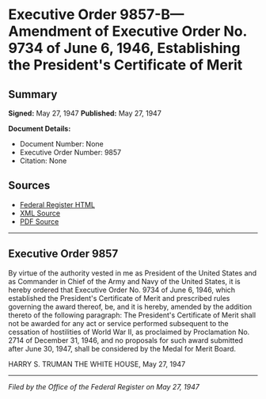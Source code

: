 # Executive Order 9857-B—Amendment of Executive Order No. 9734 of June 6, 1946, Establishing the President's Certificate of Merit

## Summary

**Signed:** May 27, 1947
**Published:** May 27, 1947

**Document Details:**
- Document Number: None
- Executive Order Number: 9857
- Citation: None

## Sources
- [Federal Register HTML](https://www.presidency.ucsb.edu/documents/executive-order-9857-b-amendment-executive-order-no-9734-june-6-1946-establishing-the)
- [XML Source](None)
- [PDF Source](None)

---

## Executive Order 9857

By virtue of the authority vested in me as President of the United States and as Commander in Chief of the Army and Navy of the United States, it is hereby ordered that Executive Order No. 9734 of June 6, 1946, which established the President's Certificate of Merit and prescribed rules governing the award thereof, be, and it is hereby, amended by the addition thereto of the following paragraph:
The President's Certificate of Merit shall not be awarded for any act or service performed subsequent to the cessation of hostilities of World War II, as proclaimed by Proclamation No. 2714 of December 31, 1946, and no proposals for such award submitted after June 30, 1947, shall be considered by the Medal for Merit Board.

HARRY S. TRUMAN
THE WHITE HOUSE,
May 27, 1947

---

*Filed by the Office of the Federal Register on May 27, 1947*
